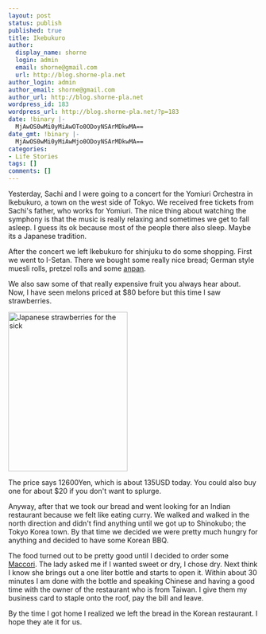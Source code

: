 ```yaml
---
layout: post
status: publish
published: true
title: Ikebukuro
author:
  display_name: shorne
  login: admin
  email: shorne@gmail.com
  url: http://blog.shorne-pla.net
author_login: admin
author_email: shorne@gmail.com
author_url: http://blog.shorne-pla.net
wordpress_id: 183
wordpress_url: http://blog.shorne-pla.net/?p=183
date: !binary |-
  MjAwOS0wMi0yMiAwOTo0ODoyNSArMDkwMA==
date_gmt: !binary |-
  MjAwOS0wMi0yMiAwMjo0ODoyNSArMDkwMA==
categories:
- Life Stories
tags: []
comments: []
---
```

<p>Yesterday, Sachi and I were going to a concert for the Yomiuri Orchestra in Ikebukuro, a town on the west side of Tokyo.  We received free tickets from Sachi's father, who works for Yomiuri.  The nice thing about watching the symphony is that the music is really relaxing and sometimes we get to fall asleep.  I guess its ok because most of the people there also sleep.  Maybe its a Japanese tradition. </p>
<p>After the concert we left Ikebukuro for shinjuku to do some shopping.  First we went to I-Setan. There we bought some really nice bread; German style muesli rolls, pretzel rolls and some <a href="http://en.wikipedia.org/wiki/Anpan">anpan</a>.  </p>
<p>We also saw some of that really expensive fruit you always hear about. Now, I have seen melons priced at $80 before but this time I saw strawberries. </p>
<p><img src="/wp-content/uploads/2009/02/20090221164928.jpg" alt="Japanese strawberries for the sick" title="Strawberries" width="240" height="320" class="size-full wp-image-182" /></p>
<p>The price says 12600Yen, which is about 135USD today.  You could also buy one for about $20 if you don't want to splurge. </p>
<p>Anyway, after that we took our bread and went looking for an Indian restaurant because we felt like eating curry. We walked and walked in the north direction and didn't find anything until we got up to Shinokubo; the Tokyo Korea town.  By that time we decided we were pretty much hungry for anything and decided to have some Korean BBQ. </p>
<p>The food turned out to be pretty good until I decided to order some <a href="http://en.wikipedia.org/wiki/Makgeolli">Maccori</a>.  The lady asked me if I wanted sweet or dry, I chose dry. Next think I know she brings out a one liter bottle and starts to open it.  Within about 30 minutes I am done with the bottle and speaking Chinese and having a good time with the owner of the restaurant who is from Taiwan.  I give them my business card to staple onto the roof, pay the bill and leave.   </p>
<p>By the time I got home I realized we left the bread in the Korean restaurant.  I hope they ate it for us. </p>
